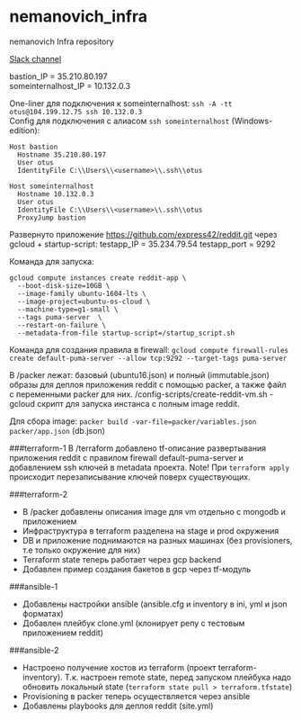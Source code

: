 # nemanovich_infra
nemanovich Infra repository

[Slack channel](https://devops-team-otus.slack.com/messages/CDJ6BJDME)

bastion_IP = 35.210.80.197  
someinternalhost_IP = 10.132.0.3

One-liner для подключения к someinternalhost: ```ssh -A -tt otus@104.199.12.75 ssh 10.132.0.3```  
Config для подключения с алиасом ```ssh someinternalhost``` (Windows-edition):
```
Host bastion
  Hostname 35.210.80.197
  User otus
  IdentityFile C:\\Users\\<username>\\.ssh\\otus

Host someinternalhost
  Hostname 10.132.0.3
  User otus
  IdentityFile C:\\Users\\<username>\\.ssh\\otus
  ProxyJump bastion
```

Развернуто приложение https://github.com/express42/reddit.git через gcloud + startup-script:
testapp_IP = 35.234.79.54
testapp_port = 9292 

Команда для запуска: 
```
gcloud compute instances create reddit-app \
  --boot-disk-size=10GB \
  --image-family ubuntu-1604-lts \
  --image-project=ubuntu-os-cloud \
  --machine-type=g1-small \
  --tags puma-server  \
  --restart-on-failure \
  --metadata-from-file startup-script=/startup_script.sh
```
Команда для создания правила в firewall:
```gcloud compute firewall-rules create default-puma-server --allow tcp:9292 --target-tags puma-server```


В /packer лежат: базовый (ubuntu16.json) и полный (immutable.json) образы для деплоя приложения reddit с помощью packer, а также файл с переменными packer для них.
/config-scripts/create-reddit-vm.sh - gcloud скрипт для запуска инстанса с полным image reddit. 

Для сбора image: `packer build -var-file=packer/variables.json packer/app.json` (db.json)

###terraform-1
В /terraform добавлено tf-описание развертывания приложения reddit с правилом firewall default-puma-server
 и добавлением ssh ключей в metadata проекта. Note! При `terraform apply` происходит перезаписывание ключей поверх существующих.

###terraform-2
 - В /packer добавлены описания image для vm отдельно с mongodb и приложением
 - Инфраструктура в terraform разделена на stage и prod окружения
 - DB и приложение поднимаются на разных машинах (без provisioners, т.е только окружение для них)
 - Terraform state теперь работает через gcp backend 
 - Добавлен пример создания бакетов в gcp через tf-модуль

###ansible-1
 - Добавлены настройки ansible (ansible.cfg и inventory в ini, yml и json форматах) 
 - Добавлен плейбук clone.yml (клонирует репу с тестовым приложением reddit)

###ansible-2
 - Настроено получение хостов из terraform (проект terraform-inventory). Т.к. настроен remote state, 
перед запуском плейбука надо обновить локальный state (`terraform state pull > terraform.tfstate`)
 - Provisioning в packer теперь осуществляется через ansible
 - Добавлены playbooks для деплоя reddit (site.yml)  
